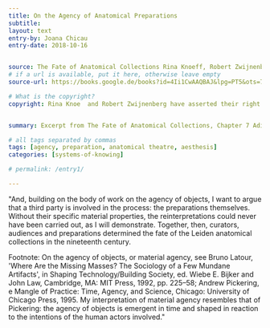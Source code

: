 ```yaml
---
title: On the Agency of Anatomical Preparations
subtitle:
layout: text
entry-by: Joana Chicau
entry-date: 2018-10-16


source: The Fate of Anatomical Collections Rina Knoeff, Robert Zwijnenberg. Ashgate Publishing Company (2015)
# if a url is available, put it here, otherwise leave empty
source-url: https://books.google.de/books?id=4Ii1CwAAQBAJ&lpg=PT5&ots=7MRH3PJGTy&dq=The%20Fate%20of%20Anatomical%20Collections%20Rina%20Knoeff%2C%20Robert%20Zwijnenberg.%20Ashgate%20Publishing%20Company%20(2015)&pg=PP1#v=onepage&q=The%20Fate%20of%20Anatomical%20Collections%20Rina%20Knoeff,%20Robert%20Zwijnenberg.%20Ashgate%20Publishing%20Company%20(2015)&f=false

# What is the copyright?
copyright: Rina Knoe  and Robert Zwijnenberg have asserted their right under the copyright, Designs and Patents act, 1988, to be identified as the editors of this work.


summary: Excerpt from The Fate of Anatomical Collections, Chapter 7 Adieu Albinus &#58; How the Preparations in the Nineteenth-Century Leiden Anatomical Collections Lost their Past by Hieke Huistra

# all tags separated by commas
tags: [agency, preparation, anatomical theatre, aesthesis]
categories: [systems-of-knowing]

# permalink: /entry1/

---
```


"And, building on the body of work on the agency of objects, I want to argue that a third party is involved in the process: the preparations themselves. Without their specific material properties, the reinterpretations could never have been carried out, as I will demonstrate. Together, then, curators, audiences and preparations determined the fate of the Leiden anatomical collections in the nineteenth century.

Footnote: On the agency of objects, or material agency, see Bruno Latour, 'Where Are the Missing Masses? The Sociology of a Few Mundane Artifacts', in Shaping Technology/Building Society, ed. Wiebe E. Bijker and John Law, Cambridge, MA: MIT Press, 1992, pp. 225–58; Andrew Pickering,  e Mangle of Practice: Time, Agency, and Science, Chicago: University of Chicago Press, 1995. My interpretation of material agency resembles that of Pickering: the agency of objects is emergent in time and shaped in reaction to the intentions of the human actors involved."
